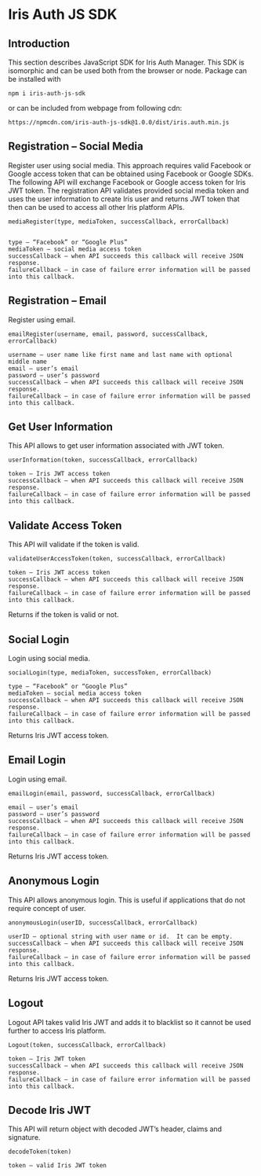 # Iris Auth JS SDK
## Introduction
This section describes JavaScript SDK for Iris Auth Manager.  This SDK is isomorphic and can be used both from the browser or node.  Package can be installed with 

```
npm i iris-auth-js-sdk
```

or can be included from webpage from following cdn:

```
https://npmcdn.com/iris-auth-js-sdk@1.0.0/dist/iris.auth.min.js
```

## Registration – Social Media
Register user using social media.  This approach requires valid Facebook or Google access token that can be obtained using Facebook or Google SDKs.  The following API will exchange Facebook or Google access token for Iris JWT token.  The registration API validates provided social media token and uses the user information to create Iris user and returns JWT token that then can be used to access all other Iris platform APIs.

```
mediaRegister(type, mediaToken, successCallback, errorCallback)


type – “Facebook” or “Google Plus”
mediaToken – social media access token
successCallback – when API succeeds this callback will receive JSON response.
failureCallback – in case of failure error information will be passed into this callback.
```

## Registration – Email
Register using email.

```
emailRegister(username, email, password, successCallback, errorCallback)

username – user name like first name and last name with optional middle name
email – user’s email
password – user’s password
successCallback – when API succeeds this callback will receive JSON response.
failureCallback – in case of failure error information will be passed into this callback.
```

## Get User Information
This API allows to get user information associated with JWT token.

```
userInformation(token, successCallback, errorCallback)

token – Iris JWT access token
successCallback – when API succeeds this callback will receive JSON response.
failureCallback – in case of failure error information will be passed into this callback.
```

## Validate Access Token
This API will validate if the token is valid.

```
validateUserAccessToken(token, successCallback, errorCallback)

token – Iris JWT access token
successCallback – when API succeeds this callback will receive JSON response.
failureCallback – in case of failure error information will be passed into this callback.
```

Returns if the token is valid or not.

## Social Login
Login using social media.

```
socialLogin(type, mediaToken, successToken, errorCallback)

type – “Facebook” or “Google Plus”
mediaToken – social media access token
successCallback – when API succeeds this callback will receive JSON response.
failureCallback – in case of failure error information will be passed into this callback.
```

Returns Iris JWT access token.

## Email Login
Login using email.

```
emailLogin(email, password, successCallback, errorCallback)

email – user’s email
password – user’s password
successCallback – when API succeeds this callback will receive JSON response.
failureCallback – in case of failure error information will be passed into this callback.
```

Returns Iris JWT access token.

## Anonymous Login
This API allows anonymous login.  This is useful if applications that do not require concept of user.

```
anonymousLogin(userID, successCallback, errorCallback)

userID – optional string with user name or id.  It can be empty.
successCallback – when API succeeds this callback will receive JSON response.
failureCallback – in case of failure error information will be passed into this callback.
```


Returns Iris JWT access token.

## Logout
Logout API takes valid Iris JWT and adds it to blacklist so it cannot be used further to access Iris platform.

```
Logout(token, successCallback, errorCallback)

token – Iris JWT token
successCallback – when API succeeds this callback will receive JSON response.
failureCallback – in case of failure error information will be passed into this callback.
```

## Decode Iris JWT
This API will return object with decoded JWT’s header, claims and signature.

```
decodeToken(token)

token – valid Iris JWT token
```

